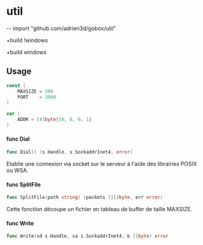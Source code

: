 # util
--
    import "github.com/adrien3d/gobox/util"

+build !windows

+build windows

## Usage

```go
const (
	MAXSIZE = 500
	PORT    = 3000
)
```

```go
var (
	ADDR = [4]byte{10, 8, 0, 1}
)
```

#### func  Dial

```go
func Dial() (s.Handle, s.SockaddrInet4, error)
```
Etablie une connexion via socket sur le serveur à l'aide des librairies POSIX ou
WSA.

#### func  SplitFile

```go
func SplitFile(path string) (packets [][]byte, err error)
```
Cette fonction découpe un fichier en tableau de buffer de taille MAXSIZE.

#### func  Write

```go
func Write(sd s.Handle, sa s.SockaddrInet4, b []byte) error
```
